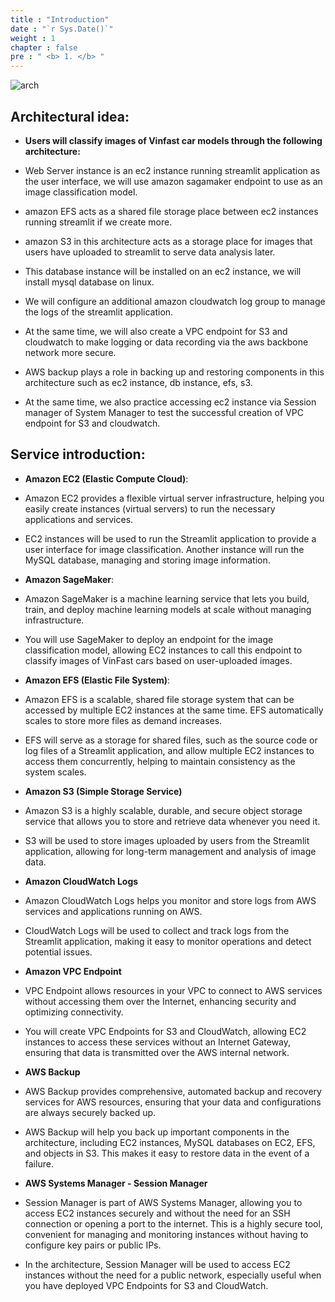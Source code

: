 ```yaml
---
title : "Introduction"
date : "`r Sys.Date()`"
weight : 1
chapter : false
pre : " <b> 1. </b> "
---
```

![arch](/ws1/images/kientruc.png)

## Architectural idea:
* **Users will classify images of Vinfast car models through the following architecture:**
* Web Server instance is an ec2 instance running streamlit application as the user interface, we will use amazon sagamaker endpoint to use as an image classification model.
* amazon EFS acts as a shared file storage place between ec2 instances running streamlit if we create more.
* amazon S3 in this architecture acts as a storage place for images that users have uploaded to streamlit to serve data analysis later.
* This database instance will be installed on an ec2 instance, we will install mysql database on linux.
* We will configure an additional amazon cloudwatch log group to manage the logs of the streamlit application.

* At the same time, we will also create a VPC endpoint for S3 and cloudwatch to make logging or data recording via the aws backbone network more secure.

* AWS backup plays a role in backing up and restoring components in this architecture such as ec2 instance, db instance, efs, s3.

* At the same time, we also practice accessing ec2 instance via Session manager of System Manager to test the successful creation of VPC endpoint for S3 and cloudwatch.
## Service introduction:

* **Amazon EC2 (Elastic Compute Cloud)**:
* Amazon EC2 provides a flexible virtual server infrastructure, helping you easily create instances (virtual servers) to run the necessary applications and services.

* EC2 instances will be used to run the Streamlit application to provide a user interface for image classification. Another instance will run the MySQL database, managing and storing image information.

* **Amazon SageMaker**:

* Amazon SageMaker is a machine learning service that lets you build, train, and deploy machine learning models at scale without managing infrastructure.

* You will use SageMaker to deploy an endpoint for the image classification model, allowing EC2 instances to call this endpoint to classify images of VinFast cars based on user-uploaded images.

* **Amazon EFS (Elastic File System)**:

* Amazon EFS is a scalable, shared file storage system that can be accessed by multiple EC2 instances at the same time. EFS automatically scales to store more files as demand increases.

* EFS will serve as a storage for shared files, such as the source code or log files of a Streamlit application, and allow multiple EC2 instances to access them concurrently, helping to maintain consistency as the system scales.
* **Amazon S3 (Simple Storage Service)**
* Amazon S3 is a highly scalable, durable, and secure object storage service that allows you to store and retrieve data whenever you need it.
* S3 will be used to store images uploaded by users from the Streamlit application, allowing for long-term management and analysis of image data.
* **Amazon CloudWatch Logs**
* Amazon CloudWatch Logs helps you monitor and store logs from AWS services and applications running on AWS.
* CloudWatch Logs will be used to collect and track logs from the Streamlit application, making it easy to monitor operations and detect potential issues.
* **Amazon VPC Endpoint**
* VPC Endpoint allows resources in your VPC to connect to AWS services without accessing them over the Internet, enhancing security and optimizing connectivity.
* You will create VPC Endpoints for S3 and CloudWatch, allowing EC2 instances to access these services without an Internet Gateway, ensuring that data is transmitted over the AWS internal network.
* **AWS Backup**
* AWS Backup provides comprehensive, automated backup and recovery services for AWS resources, ensuring that your data and configurations are always securely backed up.
* AWS Backup will help you back up important components in the architecture, including EC2 instances, MySQL databases on EC2, EFS, and objects in S3. This makes it easy to restore data in the event of a failure.
* **AWS Systems Manager - Session Manager**
* Session Manager is part of AWS Systems Manager, allowing you to access EC2 instances securely and without the need for an SSH connection or opening a port to the internet. This is a highly secure tool, convenient for managing and monitoring instances without having to configure key pairs or public IPs.
* In the architecture, Session Manager will be used to access EC2 instances without the need for a public network, especially useful when you have deployed VPC Endpoints for S3 and CloudWatch.